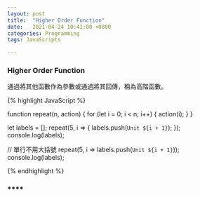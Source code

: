 ```yaml
---
layout: post
title:  "Higher Order Function"
date:   2021-04-24 10:41:00 +0800
categories: Programming
tags: JavaScripts

---
```

### **Higher Order Function**

通過將其他函數作為參數或通過將其回傳，稱為高階函數。

{% highlight JavaScript %}

function repeat(n, action) {
  for (let i = 0; i < n; i++) {
    action(i);
  }
}

let labels = [];
repeat(5, i => {
  labels.push(`Unit ${i + 1}`);
});
console.log(labels);

// 單行不用大括號
repeat(5, i => labels.push(`Unit ${i + 1}`));
console.log(labels);

{% endhighlight %}
<br>

### ****
